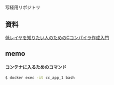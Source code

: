 
写経用リポジトリ

## 資料

[低レイヤを知りたい人のためのCコンパイラ作成入門](https://www.sigbus.info/compilerbook)

## memo

#### コンテナに入るためのコマンド

```sh
$ docker exec -it cc_app_1 bash
```
